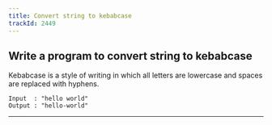 ```yaml
---
title: Convert string to kebabcase
trackId: 2449
---
```


## Write a program to convert string to kebabcase

Kebabcase is a style of writing in which all letters are lowercase and spaces are replaced with hyphens.

```
Input  : "hello world"
Output : "hello-world"
```

---

